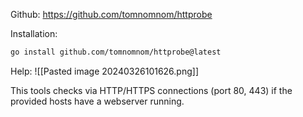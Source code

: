 Github: https://github.com/tomnomnom/httprobe

Installation:
```bash
go install github.com/tomnomnom/httprobe@latest
```

Help:
![[Pasted image 20240326101626.png]]

This tools checks via HTTP/HTTPS connections (port 80, 443) if the provided hosts have a webserver running.